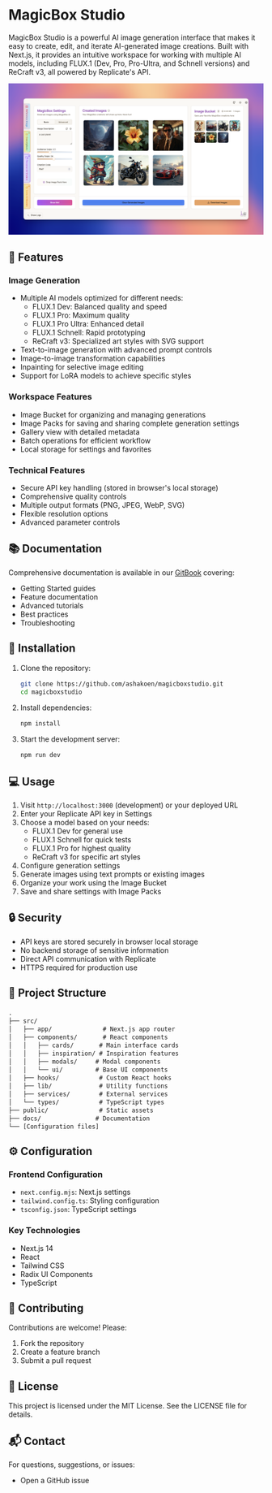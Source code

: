 # MagicBox Studio

MagicBox Studio is a powerful AI image generation interface that makes it easy to create, edit, and iterate AI-generated image creations. Built with Next.js, it provides an intuitive workspace for working with multiple AI models, including FLUX.1 (Dev, Pro, Pro-Ultra, and Schnell versions) and ReCraft v3, all powered by Replicate's API.

![flux-image-creator](public/flux-image-creator.png)

## 🎨 Features

### Image Generation
- Multiple AI models optimized for different needs:
  - FLUX.1 Dev: Balanced quality and speed
  - FLUX.1 Pro: Maximum quality
  - FLUX.1 Pro Ultra: Enhanced detail
  - FLUX.1 Schnell: Rapid prototyping
  - ReCraft v3: Specialized art styles with SVG support
- Text-to-image generation with advanced prompt controls
- Image-to-image transformation capabilities
- Inpainting for selective image editing
- Support for LoRA models to achieve specific styles

### Workspace Features
- Image Bucket for organizing and managing generations
- Image Packs for saving and sharing complete generation settings
- Gallery view with detailed metadata
- Batch operations for efficient workflow
- Local storage for settings and favorites

### Technical Features
- Secure API key handling (stored in browser's local storage)
- Comprehensive quality controls
- Multiple output formats (PNG, JPEG, WebP, SVG)
- Flexible resolution options
- Advanced parameter controls

## 📚 Documentation

Comprehensive documentation is available in our [GitBook](https://magicbox-ai.gitbook.io/magicbox-ai/) covering:
- Getting Started guides
- Feature documentation
- Advanced tutorials
- Best practices
- Troubleshooting

## 🚀 Installation

1. Clone the repository:
   ```bash
   git clone https://github.com/ashakoen/magicboxstudio.git
   cd magicboxstudio
   ```

2. Install dependencies:
   ```bash
   npm install
   ```

3. Start the development server:
   ```bash
   npm run dev
   ```

## 💻 Usage

1. Visit `http://localhost:3000` (development) or your deployed URL
2. Enter your Replicate API key in Settings
3. Choose a model based on your needs:
   - FLUX.1 Dev for general use
   - FLUX.1 Schnell for quick tests
   - FLUX.1 Pro for highest quality
   - ReCraft v3 for specific art styles
4. Configure generation settings
5. Generate images using text prompts or existing images
6. Organize your work using the Image Bucket
7. Save and share settings with Image Packs

## 🔒 Security

- API keys are stored securely in browser local storage
- No backend storage of sensitive information
- Direct API communication with Replicate
- HTTPS required for production use

## 📁 Project Structure

```
.
├── src/
│   ├── app/              # Next.js app router
│   ├── components/       # React components
│   │   ├── cards/       # Main interface cards
│   │   ├── inspiration/ # Inspiration features
│   │   ├── modals/     # Modal components
│   │   └── ui/         # Base UI components
│   ├── hooks/           # Custom React hooks
│   ├── lib/             # Utility functions
│   ├── services/        # External services
│   └── types/           # TypeScript types
├── public/              # Static assets
├── docs/               # Documentation
└── [Configuration files]
```

## ⚙️ Configuration

### Frontend Configuration
- `next.config.mjs`: Next.js settings
- `tailwind.config.ts`: Styling configuration
- `tsconfig.json`: TypeScript settings

### Key Technologies
- Next.js 14
- React
- Tailwind CSS
- Radix UI Components
- TypeScript

## 🤝 Contributing

Contributions are welcome! Please:
1. Fork the repository
2. Create a feature branch
3. Submit a pull request

## 📄 License

This project is licensed under the MIT License. See the LICENSE file for details.

## 📬 Contact

For questions, suggestions, or issues:
- Open a GitHub issue
